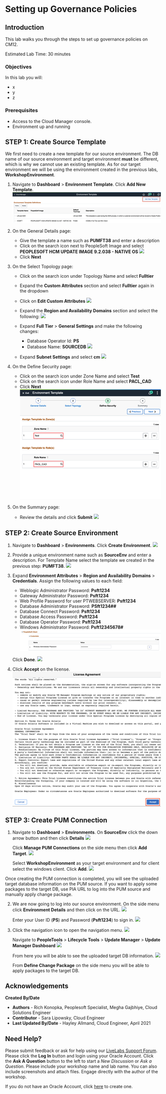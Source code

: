 # Setting up Governance Policies

## Introduction
This lab walks you through the steps to set up governance policies on CM12.

Estimated Lab Time: 30 minutes

### Objectives
In this lab you will:
* x
* y
* z

### Prerequisites
- Access to the Cloud Manager console.
- Environment up and running

## **STEP 1**: Create Source Template

We first need to create a new template for our source environment. The DB name of our source environment and target environment **must** be different, which is why we cannot use an existing template. As for our target environment we will be using the environment created in the previous labs, **WorkshopEnvironment**.

1.  Navigate to **Dashboard** > **Environment Template**. Click **Add New Template**.
    ![](./images/template.png "")

2.  On the General Details page:
    * Give the template a name such as **PUMFT38** and enter a description
    * Click on the search icon next to PeopleSoft Image and select **PEOPLESOFT HCM UPDATE IMAGE 9.2.038 - NATIVE OS**
    ![](./images/.png "")
    * Click **Next**

3.  On the Select Topology page:
    * Click on the search icon under Topology Name and select **Fulltier**
    * Expand the **Custom Attributes** section and select **Fulltier** again in the dropdown
    * Click on **Edit Custom Attributes**
    ![](./images/attributes.png "")

    * Expand the **Region and Availability Domains** section and select the following: 
    ![](./images/regionad.png "")

    * Expand **Full Tier** > **General Settings** and make the following changes:
        * Database Operator Id: **PS**
        * Database Name: **SOURCEDB**
    ![](./images/dbps.png "")

    * Expand **Subnet Settings** and select **cm**
    ![](./images/dbps.png "")

4.  On the Define Security page:
    * Click on the search icon under Zone Name and select **Test**
    * Click on the search icon under Role Name and select **PACL_CAD**
    * Click **Next**
    ![](./images/testpacl.png "")

5.  On the Summary page:
    * Review the details and click **Submit**
    ![](./images/save.png "")

## **STEP 2**: Create Source Environment

1.  Navigate to **Dashboard** > **Environments**. Click **Create Environment**.
    ![](./images/.png "")

2. Provide a unique environment name such as **SourceEnv** and enter a description. For Template Name select the template we created in the previous step: **PUMFT38**.
    ![](./images/.png "")

3.  Expand **Environment Attributes** > **Region and Availability Domains** > **Credentials**. Assign the following values to each field:
    * Weblogic Administrator Password: **Psft1234**
    * Gateway Administrator Password: **Psft1234**
    * Web Profile Password for user PTWEBSERVER: **Psft1234**
    * Database Administrator Password: **PSft1234##**
    * Database Connect Password: **Psft1234**
    * Database Access Password: **Psft1234**
    * Database Operator Password: **Psft1234**
    * Windows Administrator Password: **Psft12345678#**
    ![](./images/pscred.png "")
    
    Click **Done**.
    ![](./images/clonetop1.png "")

4.  Click **Accept** on the license.
    ![](./images/license.png "")

## **STEP 3**: Create PUM Connection

1.  Navigate to **Dashboard** > **Environments**. On **SourceEnv** click the down arrow button and then click **Details**
    ![](./images/.png "")

    Click **Manage PUM Connections** on the side menu then click **Add Target**.
    ![](./images/.png "")

    Select **WorkshopEnvironment** as your target environment and for client select the windows client. Click **Add**.
    ![](./images/.png "")

Once creating the PUM connection is completed, you will see the uploaded target database information on the PUM source. If you want to apply some packages to the target DB, use PIA URL to log into the PUM source and manually apply change package. 

2.  We are now going to log into our source environment. On the side menu click **Environment Details** and then click on the URL.
    ![](./images/.png "")

    Enter your User ID (**PS**) and Password (**Psft1234**) to sign in.
    ![](./images/.png "")

3.  Click the navigation icon to open the navigation menu.
    ![](./images/.png "")

    Navigate to **PeopleTools** > **Lifecycle Tools** > **Update Manager** > **Update Manager Dashboard**
    ![](./images/.png "")

    From here you will be able to see the uploaded target DB information.
    ![](./images/.png "")

    From **Define Change Package** on the side menu you will be able to apply packages to the target DB.

## Acknowledgements

**Created By/Date**   
* **Authors** - Rich Konopka, Peoplesoft Specialist, Megha Gajbhiye, Cloud Solutions Engineer
* **Contributor** -  Sara Lipowsky, Cloud Engineer
* **Last Updated By/Date** - Hayley Allmand, Cloud Engineer, April 2021

## Need Help?
Please submit feedback or ask for help using our [LiveLabs Support Forum](https://community.oracle.com/tech/developers/categories/Migrate%20SaaS%20to%20OCI). Please click the **Log In** button and login using your Oracle Account. Click the **Ask A Question** button to the left to start a *New Discussion* or *Ask a Question*.  Please include your workshop name and lab name.  You can also include screenshots and attach files.  Engage directly with the author of the workshop.

If you do not have an Oracle Account, click [here](https://profile.oracle.com/myprofile/account/create-account.jspx) to create one.